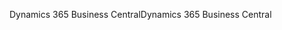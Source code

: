 <span data-ttu-id="ed2dd-101">Dynamics 365 Business Central</span><span class="sxs-lookup"><span data-stu-id="ed2dd-101">Dynamics 365 Business Central</span></span>
